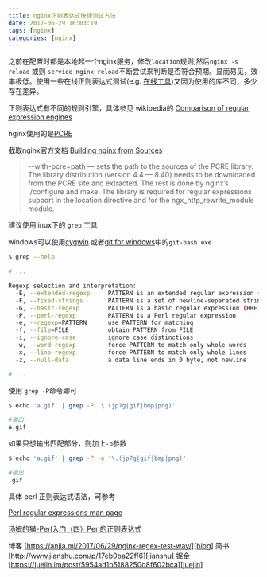```yaml
---
title: nginx正则表达式快捷测试方法
date: 2017-06-29 16:03:19
tags: [nginx]
categories: [nginx]
---
```

之前在配置时都是本地起一个nginx服务，修改`location`规则,然后`nginx -s reload` 或则 `service nginx reload`不断尝试来判断是否符合预期。显而易见，效率极低。使用一些在线正则表达式测试(e.g. [在线工具](http://tool.oschina.net/regex/))又因为使用的库不同，多少存在差异。

<!-- more -->

正则表达式有不同的规则引擎，具体参见 wikipedia的 [Comparison of regular expression engines](https://en.wikipedia.org/wiki/Comparison_of_regular_expression_engines#Libraries)

nginx使用的是[PCRE](http://www.pcre.org/)

截取nginx官方文档 [Building nginx from Sources](http://nginx.org/en/docs/configure.html)
> --with-pcre=path — sets the path to the sources of the PCRE library. The library distribution (version 4.4 — 8.40) needs to be downloaded from the PCRE site and extracted. The rest is done by nginx’s ./configure and make. The library is required for regular expressions support in the location directive and for the ngx_http_rewrite_module module.

建议使用linux下的 `grep` 工具

windows可以使用[cygwin](http://www.cygwin.com/) 或者[git for windows](https://git-for-windows.github.io/)中的`git-bash.exe`

```bash
$ grep --help

# ...

Regexp selection and interpretation:
  -E, --extended-regexp     PATTERN is an extended regular expression (ERE)
  -F, --fixed-strings       PATTERN is a set of newline-separated strings
  -G, --basic-regexp        PATTERN is a basic regular expression (BRE)
  -P, --perl-regexp         PATTERN is a Perl regular expression
  -e, --regexp=PATTERN      use PATTERN for matching
  -f, --file=FILE           obtain PATTERN from FILE
  -i, --ignore-case         ignore case distinctions
  -w, --word-regexp         force PATTERN to match only whole words
  -x, --line-regexp         force PATTERN to match only whole lines
  -z, --null-data           a data line ends in 0 byte, not newline

# ...
```

使用 `grep -P`命令即可

```bash
$ echo 'a.gif' | grep -P '\.(jp?g|gif|bmp|png)'

#输出
a.gif

```

如果只想输出匹配部分，则加上`-o`参数

```bash
$ echo 'a.gif' | grep -P -o '\.(jp?g|gif|bmp|png)'

#输出
.gif
```

具体 perl 正则表达式语法，可参考

[Perl regular expressions man page](http://perldoc.perl.org/perlre.html)

[汤姆的猫-Perl入门（四）Perl的正则表达式](http://blog.csdn.net/sunshoupo211/article/details/31769837)


博客 [https://anjia.ml/2017/06/29/nginx-regex-test-way/][blog]
简书 [http://www.jianshu.com/p/17eb0ba22ff6][jianshu]
掘金 [https://juejin.im/post/5954ad1b5188250d8f602bca][juejin]

[jianshu]: http://www.jianshu.com/p/17eb0ba22ff6
[juejin]: https://juejin.im/post/5954ad1b5188250d8f602bca
[blog]: https://anjia.ml/2017/06/29/nginx-regex-test-way/